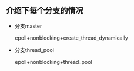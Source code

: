 介绍下每个分支的情况
---------------
+ 分支master
 
    epoll+nonblocking+create_thread_dynamically

+ 分支thread_pool
 
    epoll+nonblocking+thread_pool    

